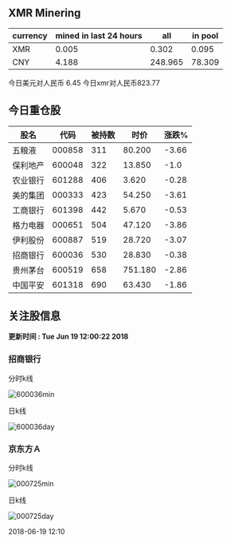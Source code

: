 ## XMR Minering

|currency|mined in last 24 hours|all|in pool|
|---|---|---|---|
|XMR|0.005|0.302|0.095|
|CNY|4.188|248.965|78.309|

今日美元对人民币 6.45	今日xmr对人民币823.77


## 今日重仓股 

|股名|代码|被持数|时价|涨跌%|
|---|---|---|---|---|
|五粮液|000858|311|80.200|-3.66|
|保利地产|600048|322|13.850|-1.0|
|农业银行|601288|406|3.620|-0.28|
|美的集团|000333|423|54.250|-3.61|
|工商银行|601398|442|5.670|-0.53|
|格力电器|000651|504|47.120|-3.86|
|伊利股份|600887|519|28.720|-3.07|
|招商银行|600036|530|28.830|-0.38|
|贵州茅台|600519|658|751.180|-2.86|
|中国平安|601318|690|63.430|-1.86|

## 关注股信息
**更新时间 : Tue Jun 19 12:00:22 2018**
### 招商银行 
分时k线

![600036min](http://image.sinajs.cn/newchart/min/n/sh600036.gif)

日k线

![600036day](http://image.sinajs.cn/newchart/daily/n/sh600036.gif)

### 京东方Ａ 
分时k线

![000725min](http://image.sinajs.cn/newchart/min/n/sz000725.gif)

日k线

![000725day](http://image.sinajs.cn/newchart/daily/n/sz000725.gif)

2018-06-19 12:10